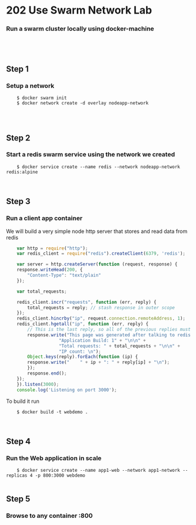 
# 202 Use Swarm Network Lab

### Run a swarm cluster locally using docker-machine  

##### 
<br>
<br>



## Step 1 
### Setup a network

```{r, engine='bash', count_lines}
    $ docker swarm init
    $ docker network create -d overlay nodeapp-network
    
```
<br>



## Step 2
### Start a redis swarm service using the network we created 

```{r, engine='bash', count_lines}
    $ docker service create --name redis --network nodeapp-network redis:alpine
```

<br>

## Step 3
### Run a client app container 

We will build a very simple node http server that stores and read data from redis 


```js
    var http = require("http");
    var redis_client = require("redis").createClient(6379, 'redis');

    var server = http.createServer(function (request, response) {
    response.writeHead(200, {
        "Content-Type": "text/plain"
    });

    var total_requests;

    redis_client.incr("requests", function (err, reply) {
        total_requests = reply; // stash response in outer scope
    });
    redis_client.hincrby("ip", request.connection.remoteAddress, 1);
    redis_client.hgetall("ip", function (err, reply) {
        // This is the last reply, so all of the previous replies must have completed already
        response.write("This page was generated after talking to redis.\n\n" +
                    "Application Build: 1" + "\n\n" + 
                    "Total requests: " + total_requests + "\n\n" +
                    "IP count: \n");
        Object.keys(reply).forEach(function (ip) {
        response.write("    " + ip + ": " + reply[ip] + "\n");
        });
        response.end();
    });
    }).listen(3000);
    console.log('Listening on port 3000');
```

To build it run 

```{r, engine='bash', count_lines}
    $ docker build -t webdemo .   
```
<br>

## Step 4
### Run the Web application in scale 

```{r, engine='bash', count_lines}
    $ docker service create --name app1-web --network app1-network --replicas 4 -p 800:3000 webdemo
   
```



## Step 5
### Browse to any container <IP>:800 

